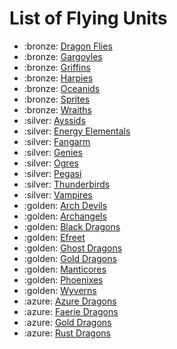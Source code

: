 # List of Flying Units

- :bronze: [Dragon Flies](dragon_flies.md)
- :bronze: [Gargoyles](gargoyles.md)
- :bronze: [Griffins](griffins.md)
- :bronze: [Harpies](harpies.md)
- :bronze: [Oceanids](oceanids.md)
- :bronze: [Sprites](sprites.md)
- :bronze: [Wraiths](wraiths.md)
- :silver: [Ayssids](ayssids.md)
- :silver: [Energy Elementals](energy_elementals.md)
- :silver: [Fangarm](fangarm.md)
- :silver: [Genies](genies.md)
- :silver: [Ogres](ogres.md)
- :silver: [Pegasi](pegasi.md)
- :silver: [Thunderbirds](thunderbirds.md)
- :silver: [Vampires](vampires.md)
- :golden: [Arch Devils](arch_devils.md)
- :golden: [Archangels](archangels.md)
- :golden: [Black Dragons](black_dragons.md)
- :golden: [Efreet](efreet.md)
- :golden: [Ghost Dragons](ghost_dragons.md)
- :golden: [Gold Dragons](gold_dragons.md)
- :golden: [Manticores](manticores.md)
- :golden: [Phoenixes](phoenixes.md)
- :golden: [Wyverns](wyverns.md)
- :azure: [Azure Dragons](azure_dragons.md)
- :azure: [Faerie Dragons](faerie_dragons.md)
- :azure: [Gold Dragons](gold_dragons.md)
- :azure: [Rust Dragons](rust_dragons.md)